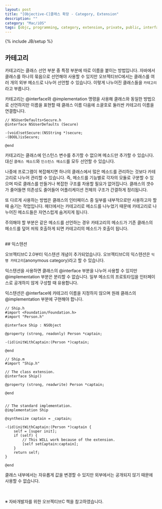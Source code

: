 ```yaml
---
layout: post
title: "[Objective-C]클래스 확장 - Category, Extension"
description: ""
category: "Mac/iOS"
tags: [objc, programming, category, extension, private, public, interface, implementation, class, instance, 카테고리, 익스텐션]
---
```

{% include JB/setup %}

## 카테고리

카테고리는 클래스 선언 부분 중 특정 부분에 따로 이름을 붙이는 방법입니다. 자바에서 클래스를 하나의 묶음으로 선언해야 사용할 수 있지만 오브젝티브C에서는 클래스를 여러 개의 외부 메소드로 나누어 선언할 수 있습니다. 이렇게 나누어진 클래스들을 `카테고리`라고 부릅니다.

카테고리는 @interface와 @implementation 명령을 사용해 클래스와 동일한 방법으로 선언하지만 이름을 표현할 때 클래스 이름 다음에 소괄호로 둘러싼 카테고리 이름을 연결합니다.
	
	// NSUserDefaults+Secure.h
	@interface NSUserDefaults (Secure)

	-(void)setSecure:(NSString *)secure;
	-(BOOL)isSecure;

	@end

카테고리는 클래스에 인스턴스 변수를 추가할 수 없으며 메소드만 추가할 수 있습니다. 대신 `클래스 메소드`와 `인스턴스 메소드`를 모두 선언할 수 있습니다.

나중에 프로그램이 복잡해지면 하나의 클래스에서 많은 메소드를 관리하는 것보다 카테고리로 나누어 관리할 수 있습니다. 즉, 메소드를 기능별로 각자의 모듈로 구분할 수 있으며 따로 클래스를 만들거나 복잡한 구조를 차용할 필요가 없어집니다. 클래스의 갯수가 줄어들면 의존성도 줄어들어 어플리케이션 전체의 구조가 간결하게 정리됩니다.

또 다르게 사용하는 방법은 클래스의 인터페이스 중 일부를 내부적으로만 사용하고자 할 때 숨기는 작업입니다. 헤더에서는 카테고리로 메소드를 나누었기 때문에 카테고리로 나누어진 메소드들은 자연스럽게 숨겨지게 됩니다. 

주의해야 할 부분은 같은 메소드를 선언하는 경우 카테고리의 메소드가 기존 클래스의 메소드를 덮어 씌워 호출하게 되면 카테고리의 메소드가 호출이 됩니다.

<br/>
## 익스텐션

오브젝티브C 2.0부터 익스텐션 개념이 추가되었습니다. 오브젝티브C의 익스텐션은 `익명 카테고리`(anonymous category)라고 할 수 있습니다.

익스텐션을 사용하면 클래스의 @interface 부분을 나누어 사용할 수 있지만 @implementation 부분은 분리할 수 없습니다. 일부 메소드의 프로토타입을 인터페이스로 공개하지 않게 구성할 때 유용합니다.

익스텐션은 @interface에 카테고리 이름을 지정하지 않으며 원래 클래스의 @implementation 부분에 구현해야 합니다.


	// Ship.h
	#import <Foundation/Foundation.h>
	#import "Person.h"
	 
	@interface Ship : NSObject
	 
	@property (strong, readonly) Person *captain;
	 
	-(id)initWithCaptain:(Person *)captain;
	 
	@end

	// Ship.m
	#import "Ship.h"
	 
	// The class extension.
	@interface Ship()
	 
	@property (strong, readwrite) Person *captain;
	 
	@end
	 
	 
	// The standard implementation.
	@implementation Ship
	 
	@synthesize captain = _captain;
	 
	-(id)initWithCaptain:(Person *)captain {
	    self = [super init];
	    if (self) {
	        // This WILL work because of the extension.
	        [self setCaptain:captain];
	    }
	    return self;
	}
	 
	@end


클래스 내부에서는 자유롭게 값을 변경할 수 있지만 외부에서는 공개되지 않기 때문에 사용할 수 없습니다.

<br/><br/>※ 자바개발자를 위한 오브젝티브C 책을 참고하였습니다.